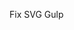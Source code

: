 <!-- Done -->
<!-- Fix jQuery -->
<!-- Fix Bootstrap -->
<!-- Fix Vertical Align in Content -->

<!-- * Very Doable -->
<!-- Fix links are not crawlable -->
<!-- Fix srcset -->
<!-- Fix input validation -->
<!-- Fix hamburger menu -->
<!-- Change colors -->
<!-- Fix hamburger make lighter+lessspace -->
<!-- Change disclaimer in popup form -->
<!-- Change bottom text to the disclaimer text in form -->
<!-- Change favicon -->

<!-- ? I have an idea but not sure -->
<!-- Fix popup on mobile -->
<!-- Fix text changes -->
<!-- Fix legibility issues -->
<!-- No torrent/p2p text or images -->
<!-- Add a footer similar to https://hotbotvpn.com/apps -->

<!-- ! Will have to learn -->
<!-- Fix Google Fonts -->
Fix SVG Gulp

<!-- TODO Unsorted-->